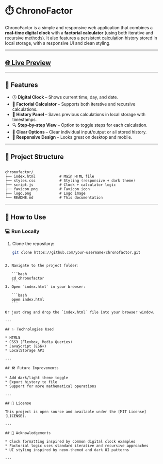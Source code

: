 # ⏱️ ChronoFactor

ChronoFactor is a simple and responsive web application that combines a **real-time digital clock** with a **factorial calculator** (using both iterative and recursive methods). It also features a persistent calculation history stored in local storage, with a responsive UI and clean styling.

---

## [🌐 Live Preview](https://bihari22.github.io/Chrono-Factor/)
---

## 🧩 Features

- 🕒 **Digital Clock** – Shows current time, day, and date.
- 🧮 **Factorial Calculator** – Supports both iterative and recursive calculations.
- 💾 **History Panel** – Saves previous calculations in local storage with timestamps.
- 🔍 **Step-by-step View** – Option to toggle steps for each calculation.
- 🧹 **Clear Options** – Clear individual input/output or all stored history.
- 📱 **Responsive Design** – Looks great on desktop and mobile.

---

## 📁 Project Structure

```

chronofactor/
├── index.html           # Main HTML file
├── styles.css           # Styling (responsive + dark theme)
├── script.js            # Clock + calculator logic
├── favicon.png          # Favicon icon
├── logo.png             # Logo image
└── README.md            # This documentation

````

---

## 🚀 How to Use

### 💻 Run Locally

1. Clone the repository:
   ```bash
   git clone https://github.com/your-username/chronofactor.git
````

2. Navigate to the project folder:

   ```bash
   cd chronofactor
   ```
3. Open `index.html` in your browser:

   ```bash
   open index.html
   ```

Or just drag and drop the `index.html` file into your browser window.

---

## ✨ Technologies Used

* HTML5
* CSS3 (Flexbox, Media Queries)
* JavaScript (ES6+)
* LocalStorage API

---

## 🛠️ Future Improvements

* Add dark/light theme toggle
* Export history to file
* Support for more mathematical operations

---

## 📄 License

This project is open source and available under the [MIT License](LICENSE).

---

## 🙌 Acknowledgements

* Clock formatting inspired by common digital clock examples
* Factorial logic uses standard iterative and recursive approaches
* UI styling inspired by neon-themed and dark UI patterns

---
